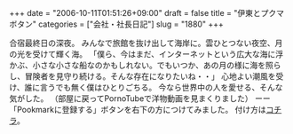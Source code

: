 +++
date = "2006-10-11T01:51:26+09:00"
draft = false
title = "伊東とプクマボタン"
categories = ["会社・社長日記"]
slug = "1880"
+++

合宿最終日の深夜。
みんなで旅館を抜け出して海岸に。雲ひとつない夜空、月の光を受けて輝く海。
「僕ら、今はまだ、インターネットという広大な海に浮かぶ、小さな小さな船なのかもしれない。でもいつか、あの月の様に海を照らし、冒険者を見守り続ける。そんな存在になりたいね・・」
心地よい潮風を受け、誰に言うでも無く僕はひとりごちる。
今なら世界中の人を愛せる、そんな気がした。
（部屋に戻ってPornoTubeで洋物動画を見まくりました）
ーー
「Pookmarkに登録する」ボタンを右下の方につけてみました。
付け方は<a href="http://souseiji.jugem.jp/?eid=109" target="_blank">コチラ</a>。
